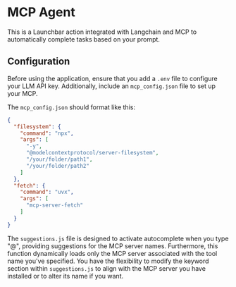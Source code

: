 # MCP Agent

This is a Launchbar action integrated with Langchain and MCP to automatically complete tasks based on your prompt.

## Configuration

Before using the application, ensure that you add a `.env` file to configure your LLM API key. Additionally, include an `mcp_config.json` file to set up your MCP.

The `mcp_config.json` should format like this:

```json
{
  "filesystem": {
    "command": "npx",
    "args": [
      "-y",
      "@modelcontextprotocol/server-filesystem",
      "/your/folder/path1",
      "/your/folder/path2"
    ]
  },
  "fetch": {
    "command": "uvx",
    "args": [
      "mcp-server-fetch"
    ]
  }
}
```
The `suggestions.js` file is designed to activate autocomplete when you type "@", providing suggestions for the MCP server names. Furthermore, this function dynamically loads only the MCP server associated with the tool name you've specified. You have the flexibility to modify the keyword section within `suggestions.js` to align with the MCP server you have installed or to alter its name if you want.
